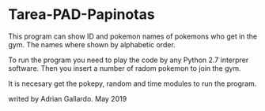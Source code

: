 # Tarea-PAD-Papinotas
This program can show ID and pokemon names of pokemons who get in the gym.
The names where shown by alphabetic order.

To run the program you need to play the code by any Python 2.7 interprer software.
Then you insert a number of radom pokemon to join the gym.

It is necesary get the pokepy, random and time modules to run the program.

writed by Adrian Gallardo.
May 2019
